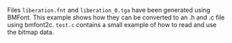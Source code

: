 Files `liberation.fnt` and `liberation_0.tga` have been generated using BMFont.
This example shows how they can be converted to an .h and .c file using
bmfont2c. `test.c` contains a small example of how to read and use the bitmap
data.
